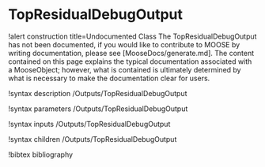 <!-- MOOSE Documentation Stub: Remove this when content is added. -->

# TopResidualDebugOutput

!alert construction title=Undocumented Class
The TopResidualDebugOutput has not been documented, if you would like to contribute to MOOSE by
writing documentation, please see [MooseDocs/generate.md]. The content contained on this page explains
the typical documentation associated with a MooseObject; however, what is contained is ultimately
determined by what is necessary to make the documentation clear for users.

!syntax description /Outputs/TopResidualDebugOutput

!syntax parameters /Outputs/TopResidualDebugOutput

!syntax inputs /Outputs/TopResidualDebugOutput

!syntax children /Outputs/TopResidualDebugOutput

!bibtex bibliography
